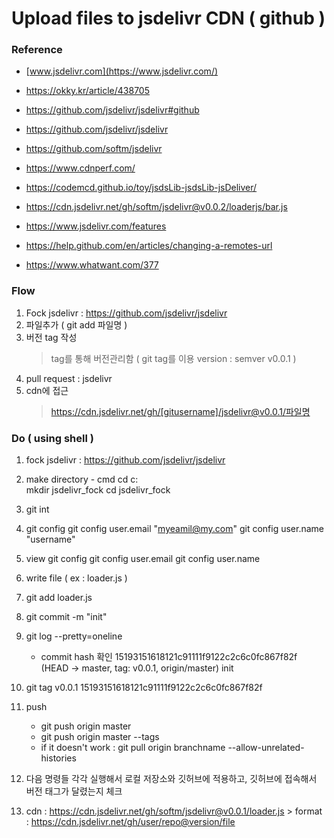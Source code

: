 # Upload files to jsdelivr CDN ( github )

### Reference
  - [www.jsdelivr.com](https://www.jsdelivr.com/)
  - https://okky.kr/article/438705
  - https://github.com/jsdelivr/jsdelivr#github
  - https://github.com/jsdelivr/jsdelivr
  - https://github.com/softm/jsdelivr
  - https://www.cdnperf.com/
  - https://codemcd.github.io/toy/jsdsLib-jsdsLib-jsDeliver/

  - https://cdn.jsdelivr.net/gh/softm/jsdelivr@v0.0.2/loaderjs/bar.js
  - https://www.jsdelivr.com/features
  - https://help.github.com/en/articles/changing-a-remotes-url
  - https://www.whatwant.com/377

### Flow
  1. Fock jsdelivr : https://github.com/jsdelivr/jsdelivr
  2. 파일추가 ( git add 파일명 )
  3. 버전 tag 작성
     > tag를 통해 버전관리함 ( git tag를 이용 version : semver v0.0.1 )
  4. pull request : jsdelivr
  5. cdn에 접근
     > https://cdn.jsdelivr.net/gh/[gitusername]/jsdelivr@v0.0.1/파일명

### Do ( using shell )
  1. fock jsdelivr : https://github.com/jsdelivr/jsdelivr
  2. make directory - cmd
     cd c:\
     mkdir jsdelivr_fock
     cd jsdelivr_fock
  3. git int
  4. git config
     git config user.email "myeamil@my.com"
     git config user.name "username"

  5. view git config
     git config user.email
     git config user.name

  6. write file ( ex : loader.js )

  7. git add loader.js

  8. git commit -m "init"

  9. git log --pretty=oneline
     - commit hash 확인
    15193151618121c91111f9122c2c6c0fc867f82f (HEAD -> master, tag: v0.0.1, origin/master) init

  10. git tag v0.0.1 15193151618121c91111f9122c2c6c0fc867f82f

  11. push
      - git push origin master
      - git push origin master --tags
      - if it doesn't work : git pull origin branchname --allow-unrelated-histories

  12. 다음 명령들 각각 실행해서 로컬 저장소와 깃허브에 적용하고, 깃허브에 접속해서 버전 태그가 달렸는지 체크

  13. cdn :
      https://cdn.jsdelivr.net/gh/softm/jsdelivr@v0.0.1/loader.js
     > format : https://cdn.jsdelivr.net/gh/user/repo@version/file
